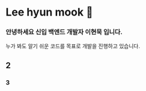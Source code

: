 # Lee hyun mook 👋

### 안녕하세요 신입 백엔드 개발자 이현묵 입니다.
누가 봐도 알기 쉬운 코드를 목표로 개발을 진행하고 있습니다.
## 2
### 3

<!--
**Leehyunmook/Leehyunmook** is a ✨ _special_ ✨ repository because its `README.md` (this file) appears on your GitHub profile.

Here are some ideas to get you started:

- 🔭 I’m currently working on ...
- 🌱 I’m currently learning ...
- 👯 I’m looking to collaborate on ...
- 🤔 I’m looking for help with ...
- 💬 Ask me about ...
- 📫 How to reach me: ...
- 😄 Pronouns: ...
- ⚡ Fun fact: ...
